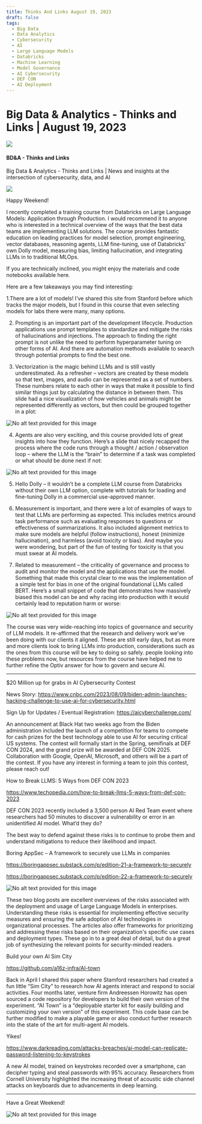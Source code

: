 ```yaml
---
title: Thinks And Links August 19, 2023
draft: false
tags:
  - Big Data
  - Data Analytics
  - Cybersecurity
  - AI
  - Large Language Models
  - Databricks
  - Machine Learning
  - Model Governance
  - AI Cybersecurity
  - DEF CON
  - AI Deployment
---
```


# Big Data & Analytics - Thinks and Links | August 19, 2023

![](../images\1679742887729)

#### BD&A - Thinks and Links

Big Data & Analytics - Thinks and Links | News and insights at the intersection of cybersecurity, data, and AI

![](../https://media.licdn.com/mediaD4E12AQEPGvw_94DnIg)

Happy Weekend!

I recently completed a training course from Databricks on Large Language Models: Application through Production. I would recommend it to anyone who is interested in a technical overview of the ways that the best data teams are implementing LLM solutions. The course provides fantastic education on leading practices for model selection, prompt engineering, vector databases, reasoning agents, LLM fine-tuning, use of Databricks’ own Dolly model, measuring bias, limiting hallucination, and integrating LLMs in to traditional MLOps.

If you are technically inclined, you might enjoy the materials and code notebooks available here.

Here are a few takeaways you may find interesting:

1.There are a lot of models! I’ve shared this site from Stanford before which tracks the major models, but I found in this course that even selecting models for labs there were many, many options.

2. Prompting is an important part of the development lifecycle. Production applications use prompt templates to standardize and mitigate the risks of hallucinations and injections. The approach to finding the right prompt is not unlike the need to perform hyperparameter tuning on other forms of AI. And there are automation methods available to search through potential prompts to find the best one.

3. Vectorization is the magic behind LLMs and is still vastly underestimated. As a refresher – vectors are created by these models so that text, images, and audio can be represented as a set of numbers. These numbers relate to each other in ways that make it possible to find similar things just by calculating the distance in between them. This slide had a nice visualization of how vehicles and animals might be represented differently as vectors, but then could be grouped together in a plot:

![No alt text provided for this image](../images\1692497915799)

4. Agents are also very exciting, and this course provided lots of great insights into how they function. Here’s a slide that nicely recapped the process where the code runs through a thought / action / observation loop – where the LLM is the “brain” to determine if a task was completed or what should be done next if not:

![No alt text provided for this image](../images\1692497974159)

5. Hello Dolly – it wouldn’t be a complete LLM course from Databricks without their own LLM option, complete with tutorials for loading and fine-tuning Dolly in a commercial use-approved manner.

6. Measurement is important, and there were a lot of examples of ways to test that LLMs are performing as expected. This includes metrics around task performance such as evaluating responses to questions or effectiveness of summarizations. It also included alignment metrics to make sure models are helpful (follow instructions), honest (minimize hallucination), and harmless (avoid toxicity or bias). And maybe you were wondering, but part of the fun of testing for toxicity is that you must swear at AI models.

7. Related to measurement – the criticality of governance and process to audit and monitor the model and the applications that use the model. Something that made this crystal clear to me was the implementation of a simple test for bias in one of the original foundational LLMs called BERT. Here’s a small snippet of code that demonstrates how massively biased this model can be and why racing into production with it would certainly lead to reputation harm or worse:

![No alt text provided for this image](../images\1692498039629)

The course was very wide-reaching into topics of governance and security of LLM models. It re-affirmed that the research and delivery work we’ve been doing with our clients it aligned. These are still early days, but as more and more clients look to bring LLMs into production, considerations such as the ones from this course will be key to doing so safely. people looking into these problems now, but resources from the course have helped me to further refine the Optiv answer for how to govern and secure AI.

---

$20 Million up for grabs in AI Cybersecurity Contest

News Story: https://www.cnbc.com/2023/08/09/biden-admin-launches-hacking-challenge-to-use-ai-for-cybersecurity.html

Sign Up for Updates / Eventual Registration: https://aicyberchallenge.com/

An announcement at Black Hat two weeks ago from the Biden administration included the launch of a competition for teams to compete for cash prizes for the best technology able to use AI for securing critical US systems. The contest will formally start in the Spring, semifinals at DEF CON 2024, and the grand prize will be awarded at DEF CON 2025. Collaboration with Google, OpenAI, Microsoft, and others will be a part of the contest. If you have any interest in forming a team to join this contest, please reach out!

How to Break LLMS: 5 Ways from DEF CON 2023

https://www.techopedia.com/how-to-break-llms-5-ways-from-def-con-2023

DEF CON 2023 recently included a 3,500 person AI Red Team event where researchers had 50 minutes to discover a vulnerability or error in an unidentified AI model. What’d they do?

The best way to defend against these risks is to continue to probe them and understand mitigations to reduce their likelihood and impact.

Boring AppSec – A framework to securely use LLMs in companies

https://boringappsec.substack.com/p/edition-21-a-framework-to-securely

https://boringappsec.substack.com/p/edition-22-a-framework-to-securely

![No alt text provided for this image](../images\1692498078537)

These two blog posts are excellent overviews of the risks associated with the deployment and usage of Large Language Models in enterprises. Understanding these risks is essential for implementing effective security measures and ensuring the safe adoption of AI technologies in organizational processes. The articles also offer frameworks for prioritizing and addressing these risks based on their organization's specific use cases and deployment types. These go in to a great deal of detail, but do a great job of synthesizing the relevant points for security-minded readers.

Build your own AI Sim City

https://github.com/a16z-infra/AI-town

Back in April I shared this paper where Stamford researchers had created a fun little “Sim City” to research how AI agents interact and respond to social activities. Four months later, venture firm Andreessen Horowitz has open sourced a code repository for developers to build their own version of the experiment. “AI Town” is a “deployable starter kit for easily building and customizing your own version” of this experiment. This code base can be further modified to make a playable game or also conduct further research into the state of the art for multi-agent AI models.

Yikes!

https://www.darkreading.com/attacks-breaches/ai-model-can-replicate-password-listening-to-keystrokes

A new AI model, trained on keystrokes recorded over a smartphone, can decipher typing and steal passwords with 95% accuracy. Researchers from Cornell University highlighted the increasing threat of acoustic side channel attacks on keyboards due to advancements in deep learning.

---

Have a Great Weekend!

![No alt text provided for this image](../images\1692498112121)
